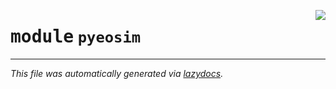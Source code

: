 <!-- markdownlint-disable -->

<a href="../pyeosim/__init__.py"><img align="right" style="float:right;" src="https://img.shields.io/badge/-source-cccccc?style=flat-square"></a>

# <kbd>module</kbd> `pyeosim`








---

_This file was automatically generated via [lazydocs](https://github.com/ml-tooling/lazydocs)._
